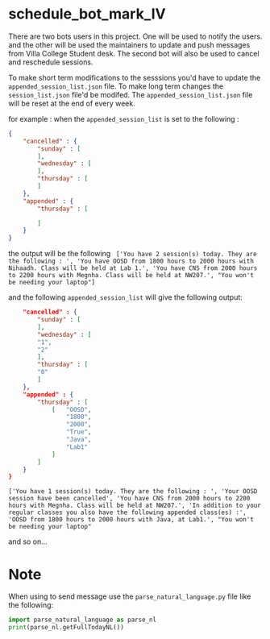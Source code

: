 # schedule_bot_mark_IV

There are two bots users in this project. One will be used to notify the users. and the other will be used the maintainers
to update and push messages from Villa College Student desk. The second bot will also be used to cancel and reschedule sessions.

To make short term modifications to the sesssions you'd have to update the `appended_session_list.json` file. To make long term changes
the `session_list.json` file'd be modifed. The `appended_session_list.json` file will be reset at the end of every week.

for example : when the `appended_session_list` is set to the following : 
```json
{
	"cancelled" : {
		"sunday" : [
		],
		"wednesday" : [
		],
		"thursday" : [
		]
	},
	"appended" : {
		"thursday" : [

		]
	}
}
```
the output will be the following
``` ['You have 2 session(s) today. They are the following : ', 'You have OOSD from 1800 hours to 2000 hours with Nihaadh. Class will be held at Lab 1.', 'You have CNS from 2000 hours to 2200 hours with Megnha. Class will be held at NW207.', "You won't be needing your laptop"]```

and the following `appended_session_list` will give the following output:

```json {
	"cancelled" : {
		"sunday" : [
		],
		"wednesday" : [
		"1",
		"2"
		],
		"thursday" : [
		"0"
		]
	},
	"appended" : {
		"thursday" : [
			[	"OOSD",
				"1800",
				"2000",
				"True",
				"Java",
				"Lab1"
			]
		]
	}
}
```
```['You have 1 session(s) today. They are the following : ', 'Your OOSD session have been cancelled', 'You have CNS from 2000 hours to 2200 hours with Megnha. Class will be held at NW207.', 'In addition to your regular classes you also have the following appended class(es) :', 'OOSD from 1800 hours to 2000 hours with Java, at Lab1.', "You won't be needing your laptop"```

and so on...

# Note
When using to send message use the `parse_natural_language.py` file like the following:
```python
import parse_natural_language as parse_nl
print(parse_nl.getFullTodayNL())
```

